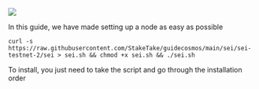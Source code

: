 ![](https://i.yapx.ru/RTuEU.jpg)


In this guide, we have made setting up a node as easy as possible

    curl -s https://raw.githubusercontent.com/StakeTake/guidecosmos/main/sei/sei-testnet-2/sei > sei.sh && chmod +x sei.sh && ./sei.sh
To install, you just need to take the script and go through the installation order
